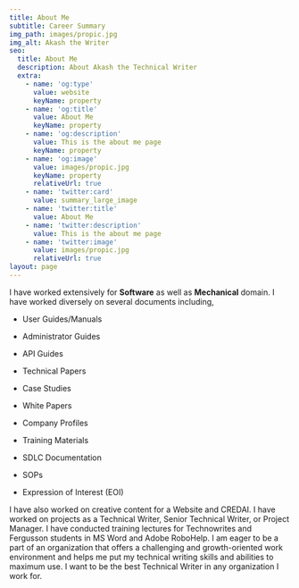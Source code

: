```yaml
---
title: About Me
subtitle: Career Summary
img_path: images/propic.jpg
img_alt: Akash the Writer
seo:
  title: About Me
  description: About Akash the Technical Writer
  extra:
    - name: 'og:type'
      value: website
      keyName: property
    - name: 'og:title'
      value: About Me
      keyName: property
    - name: 'og:description'
      value: This is the about me page
      keyName: property
    - name: 'og:image'
      value: images/propic.jpg
      keyName: property
      relativeUrl: true
    - name: 'twitter:card'
      value: summary_large_image
    - name: 'twitter:title'
      value: About Me
    - name: 'twitter:description'
      value: This is the about me page
    - name: 'twitter:image'
      value: images/propic.jpg
      relativeUrl: true
layout: page
---
```

I have worked extensively for **Software** as well as **Mechanical** domain. I have worked diversely on several documents including,
* User Guides/Manuals
* Administrator Guides
* API Guides
* Technical Papers
* Case Studies
* White Papers
* Company Profiles
* Training Materials
* SDLC Documentation

*   SOPs

*   Expression of Interest (EOI)

I have also worked on creative content for a Website and CREDAI. I have worked on projects as a Technical Writer, Senior Technical Writer, or Project Manager. I have conducted training lectures for Technowrites and Fergusson students in MS Word and Adobe RoboHelp.
I am eager to be a part of an organization that offers a challenging and growth-oriented work environment and helps me put my technical writing skills and abilities to maximum use. I want to be the best Technical Writer in any organization I work for.
